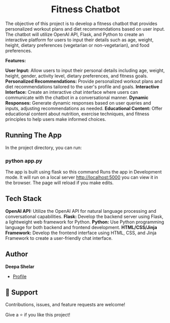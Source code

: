 <h1 align="center">Fitness Chatbot</h1>

<p align="left">The objective of this project is to develop a fitness chatbot that provides personalized workout plans and diet recommendations based on user input. The chatbot will utilize OpenAI API, Flask, and Python to create an interactive platform for users to input their details such as age, weight, height, dietary preferences (vegetarian or non-vegetarian), and food preferences.</p>

**Features:**

**User Input:** Allow users to input their personal details including age, weight, height, gender, activity level, dietary preferences, and fitness goals.
**Personalized Recommendations:** Provide personalized workout plans and diet recommendations tailored to the user's profile and goals.
**Interactive Interface:** Create an interactive chat interface where users can communicate with the chatbot in a conversational manner.
**Dynamic Responses:** Generate dynamic responses based on user queries and inputs, adjusting recommendations as needed.
**Educational Content:** Offer educational content about nutrition, exercise techniques, and fitness principles to help users make informed choices.

## Running The App

In the project directory, you can run:

### python app.py

The app is built using flask so this command Runs the app in Development mode. It will run on a local server [http://localhost:5000](http://localhost:5000) you can view it in the browser. The page will reload if you make edits.

## Tech Stack

**OpenAI API:** Utilize the OpenAI API for natural language processing and conversational capabilities.
**Flask:** Develop the backend server using Flask, a lightweight web framework for Python.
**Python:** Use Python programming language for both backend and frontend development.
**HTML/CSS/Jinja Framework:** Develop the frontend interface using HTML, CSS, and Jinja Framework to create a user-friendly chat interface.

## Author

**Deepa Shelar**

- [Profile](https://github.com/deepashelar11 "Deepa Shelar")

## 🤝 Support

Contributions, issues, and feature requests are welcome!

Give a ⭐️ if you like this project!
